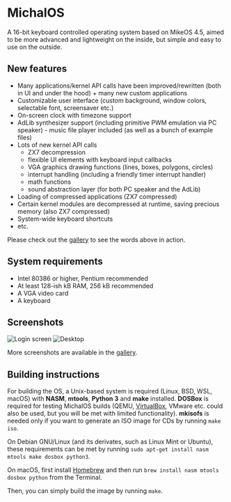 # MichalOS

A 16-bit keyboard controlled operating system based on MikeOS 4.5, aimed to be more advanced and lightweight on the inside, but simple and easy to use on the outside.

## New features

- Many applications/kernel API calls have been improved/rewritten (both in UI and under the hood) + many new custom applications
- Customizable user interface (custom background, window colors, selectable font, screensaver etc.)
- On-screen clock with timezone support
- AdLib synthesizer support (including primitive PWM emulation via PC speaker) - music file player included (as well as a bunch of example files)
- Lots of new kernel API calls
  - ZX7 decompression
  - flexible UI elements with keyboard input callbacks
  - VGA graphics drawing functions (lines, boxes, polygons, circles)
  - interrupt handling (including a friendly timer interrupt handler)
  - math functions
  - sound abstraction layer (for both PC speaker and the AdLib)
- Loading of compressed applications (ZX7 compressed)
- Certain kernel modules are decompressed at runtime, saving precious memory (also ZX7 compressed)
- System-wide keyboard shortcuts
- etc.

Please check out the [gallery](https://github.com/prochazkaml/MichalOS/blob/master/misc/gallery.md) to see the words above in action.

## System requirements

- Intel 80386 or higher, Pentium recommended
- At least 128-ish kB RAM, 256 kB recommended
- A VGA video card
- A keyboard

## Screenshots

![Login screen](https://user-images.githubusercontent.com/41787099/128972820-d9d31c96-0e88-4fcb-b216-772a4f0d1568.png)
![Desktop](https://user-images.githubusercontent.com/41787099/128972823-3aae09a0-7684-4dc7-a195-92c6e2fb33d7.png)

More screenshots are available in the [gallery](https://github.com/prochazkaml/MichalOS/blob/master/misc/gallery.md).

## Building instructions

For building the OS, a Unix-based system is required (Linux, BSD, WSL, macOS) with **NASM**, **mtools**, **Python 3** and **make** installed. **DOSBox** is required for testing MichalOS builds (QEMU, [VirtualBox](https://github.com/prochazkaml/MichalOS/blob/master/misc/VirtualBox.md), VMware etc. could also be used, but you will be met with limited functionality). **mkisofs** is needed only if you want to generate an ISO image for CDs by running ```make iso```.

On Debian GNU/Linux (and its derivates, such as Linux Mint or Ubuntu), these requirements can be met by running ```sudo apt-get install nasm mtools make dosbox python3```.

On macOS, first install [Homebrew](https://brew.sh/) and then run ```brew install nasm mtools dosbox python``` from the Terminal.

Then, you can simply build the image by running ```make```.
